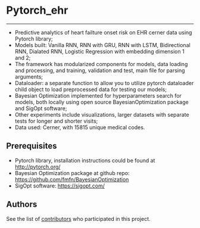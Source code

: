 # Pytorch_ehr
***************** 
* Predictive analytics of heart failture onset risk on EHR cerner data using Pytorch library;
* Models built: Vanilla RNN, RNN with GRU, RNN with LSTM, Bidirectional RNN, Dialated RNN, Logistic Regression with embedding dimension 1 and 2;
* The framework has modularized components for models, data loading and processing, and training, validation and test, main file for parsing arguments;
* Dataloader: a separate function to allow you to utilize pytorch dataloader child object to load preprocessed data for testing our models;
* Bayesian Optimization implemented for hyperparameters search for models, both locally using open source BayesianOptimization package and SigOpt software; 
* Other experiments include visualizations, larger datasets with separate tests for longer and shorter visits;
* Data used: Cerner, with 15815 unique medical codes. 

## Prerequisites

* Pytorch library, installation instructions could be found at <http://pytorch.org/> 
* Bayesian Optimization package at github repo: <https://github.com/fmfn/BayesianOptimization>
* SigOpt software: <https://sigopt.com/> 

## Authors

See the list of [contributors]( https://github.com/ZhiGroup/pytorch_ehr/graphs/contributors) who participated in this project.



